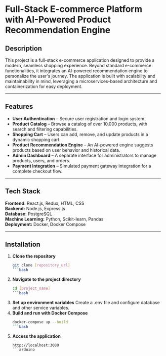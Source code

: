 # Full-Stack E-commerce Platform with AI-Powered Product Recommendation Engine

## Description
This project is a full-stack e-commerce application designed to provide a modern, seamless shopping experience. Beyond standard e-commerce functionalities, it integrates an AI-powered recommendation engine to personalize the user's journey. The application is built with scalability and maintainability in mind, leveraging a microservices-based architecture and containerization for easy deployment.

---

## Features
- **User Authentication** – Secure user registration and login system.
- **Product Catalog** – Browse a catalog of over 10,000 products, with search and filtering capabilities.
- **Shopping Cart** – Users can add, remove, and update products in a dynamic shopping cart.
- **Product Recommendation Engine** – An AI-powered engine suggests products based on user behavior and historical data.
- **Admin Dashboard** – A separate interface for administrators to manage products, users, and orders.
- **Payment Integration** – Simulated payment gateway integration for a complete checkout flow.

---

## Tech Stack
**Frontend:** React.js, Redux, HTML, CSS  
**Backend:** Node.js, Express.js  
**Database:** PostgreSQL  
**Machine Learning:** Python, Scikit-learn, Pandas  
**Deployment:** Docker, Docker Compose  

---

## Installation
1. **Clone the repository**
   ```bash
   git clone [repository_url]
   ```bash
2. **Navigate to the project directory**
   ```bash
   cd [project_name]
   ```bash
3. **Set up environment variables**
  Create a .env file and configure database and other service variables.
4. **Build and run with Docker Compose**
   ```bash
   docker-compose up --build
   ```bash
5. **Access the application**
   ```arduino
   http://localhost:3000
   ```arduino
